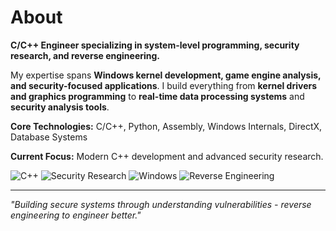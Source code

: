 # About

**C/C++ Engineer specializing in system-level programming, security research, and reverse engineering.**

My expertise spans **Windows kernel development, game engine analysis, and security-focused applications**. I build everything from **kernel drivers and graphics programming** to **real-time data processing systems** and **security analysis tools**.

**Core Technologies:** C/C++, Python, Assembly, Windows Internals, DirectX, Database Systems

**Current Focus:** Modern C++ development and advanced security research.

![C++](https://img.shields.io/badge/-C%2B%2B-00599C?logo=cplusplus&logoColor=white&style=for-the-badge) ![Security Research](https://img.shields.io/badge/-Security%20Research-FF6B35?style=for-the-badge) ![Windows](https://img.shields.io/badge/-Windows%20Internals-0078D4?logo=windows&logoColor=white&style=for-the-badge) ![Reverse Engineering](https://img.shields.io/badge/-Reverse%20Engineering-8B5A3C?style=for-the-badge)

---

*"Building secure systems through understanding vulnerabilities - reverse engineering to engineer better."*
